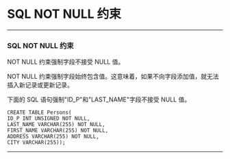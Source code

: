 # SQL NOT NULL 约束

---
### SQL NOT NULL 约束

NOT NULL 约束强制字段不接受 NULL 值。

NOT NULL 约束强制字段始终包含值。这意味着，如果不向字段添加值，就无法插入新记录或更新记录。

下面的 SQL 语句强制"ID_P"和"LAST_NAME"字段不接受 NULL 值。

```
CREATE TABLE Persons(
ID_P INT UNSIGNED NOT NULL,
LAST_NAME VARCHAR(255) NOT NULL,
FIRST_NAME VARCHAR(255) NOT NULL,
ADDRESS VARCHAR(255) NOT NULL,
CITY VARCHAR(255));
```

---